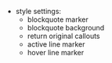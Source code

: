 + style settings: 
	+ blockquote marker
	+ blockquote background
	+ return original callouts
	+ active line marker
	+ hover line marker
